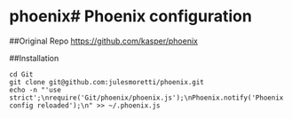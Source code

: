 # phoenix# Phoenix configuration

##Original Repo
https://github.com/kasper/phoenix

##Installation
```
cd Git
git clone git@github.com:julesmoretti/phoenix.git
echo -n "'use strict';\nrequire('Git/phoenix/phoenix.js');\nPhoenix.notify('Phoenix config reloaded');\n" >> ~/.phoenix.js
```